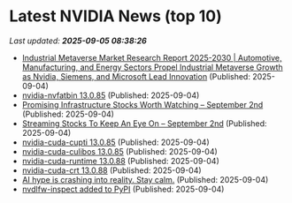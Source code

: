 # Latest NVIDIA News (top 10)
_Last updated: **2025-09-05 08:38:26**_

- [Industrial Metaverse Market Research Report 2025-2030 | Automotive, Manufacturing, and Energy Sectors Propel Industrial Metaverse Growth as Nvidia, Siemens, and Microsoft Lead Innovation](https://www.globenewswire.com/news-release/2025/09/04/3144232/28124/en/Industrial-Metaverse-Market-Research-Report-2025-2030-Automotive-Manufacturing-and-Energy-Sectors-Propel-Industrial-Metaverse-Growth-as-Nvidia-Siemens-and-Microsoft-Lead-Innovation.html) (Published: 2025-09-04)
- [nvidia-nvfatbin 13.0.85](https://pypi.org/project/nvidia-nvfatbin/13.0.85/) (Published: 2025-09-04)
- [Promising Infrastructure Stocks Worth Watching – September 2nd](https://www.etfdailynews.com/2025/09/04/promising-infrastructure-stocks-worth-watching-september-2nd/) (Published: 2025-09-04)
- [Streaming Stocks To Keep An Eye On – September 2nd](https://www.etfdailynews.com/2025/09/04/streaming-stocks-to-keep-an-eye-on-september-2nd/) (Published: 2025-09-04)
- [nvidia-cuda-cupti 13.0.85](https://pypi.org/project/nvidia-cuda-cupti/13.0.85/) (Published: 2025-09-04)
- [nvidia-cuda-culibos 13.0.85](https://pypi.org/project/nvidia-cuda-culibos/13.0.85/) (Published: 2025-09-04)
- [nvidia-cuda-runtime 13.0.88](https://pypi.org/project/nvidia-cuda-runtime/13.0.88/) (Published: 2025-09-04)
- [nvidia-cuda-crt 13.0.88](https://pypi.org/project/nvidia-cuda-crt/13.0.88/) (Published: 2025-09-04)
- [AI hype is crashing into reality. Stay calm.](https://www.businessinsider.com/ai-hype-crashing-into-reality-iphone-openai-2025-9) (Published: 2025-09-04)
- [nvdlfw-inspect added to PyPI](https://pypi.org/project/nvdlfw-inspect/) (Published: 2025-09-04)
